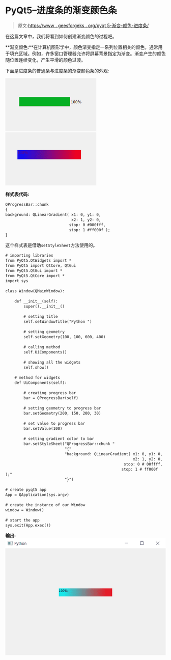 # PyQt5–进度条的渐变颜色条

> 原文:[https://www . geesforgeks . org/pyqt 5-渐变-颜色-进度条/](https://www.geeksforgeeks.org/pyqt5-gradient-color-bar-of-progress-bar/)

在这篇文章中，我们将看到如何创建渐变颜色的过程吧。

**渐变颜色:**在计算机图形学中，颜色渐变指定一系列位置相关的颜色，通常用于填充区域。例如，许多窗口管理器允许将屏幕背景指定为渐变。渐变产生的颜色随位置连续变化，产生平滑的颜色过渡。

下面是进度条的普通条与进度条的渐变颜色条的外观:

![](img/6da72cd57b3c33a0fc067bbecc057785.png) ![](img/45e530aecfaa12922e7ed530e16ec184.png)

**样式表代码:**

```
QProgressBar::chunk 
{
background: QLinearGradient( x1: 0, y1: 0,
                             x2: 1, y2: 0, 
                            stop: 0 #000fff,
                            stop: 1 #ff000f );
}

```

这个样式表是借助`setStyleSheet`方法使用的。

```
# importing libraries
from PyQt5.QtWidgets import * 
from PyQt5 import QtCore, QtGui
from PyQt5.QtGui import * 
from PyQt5.QtCore import * 
import sys

class Window(QMainWindow):

    def __init__(self):
        super().__init__()

        # setting title
        self.setWindowTitle("Python ")

        # setting geometry
        self.setGeometry(100, 100, 600, 400)

        # calling method
        self.UiComponents()

        # showing all the widgets
        self.show()

    # method for widgets
    def UiComponents(self):

        # creating progress bar
        bar = QProgressBar(self)

        # setting geometry to progress bar
        bar.setGeometry(200, 150, 200, 30)

        # set value to progress bar
        bar.setValue(100)

        # setting gradient color to bar
        bar.setStyleSheet("QProgressBar::chunk "
                          "{"
                          "background: QLinearGradient( x1: 0, y1: 0, 
                                                        x2: 1, y2: 0, 
                                                    stop: 0 # 00ffff, 
                                                   stop: 1 # ff000f );"
                          "}")

# create pyqt5 app
App = QApplication(sys.argv)

# create the instance of our Window
window = Window()

# start the app
sys.exit(App.exec())
```

**输出:**
![](img/de10b68f329047c18ce4b394ceaa92ed.png)